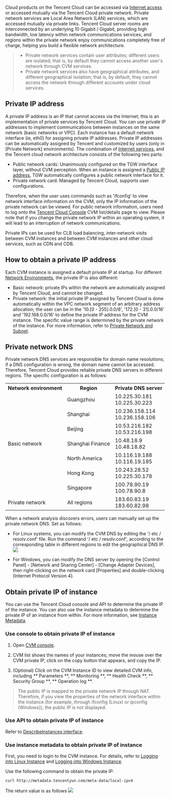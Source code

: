 Cloud products on the Tencent Cloud can be accessed via [Internet access](/doc/product/213/5224) or accessed mutually via the Tencent Cloud private network. Private network services are Local Area Network (LAN) services, which are accessed mutually via private links. Tencent Cloud server rooms are interconnected by an underlying 10 Gigabit / Gigabit, providing high bandwidth, low latency within network communications services; and regions within the private network enjoy communications completely free of charge, helping you build a flexible network architecture.
> - Private network services contain user attributes; different users are isolated; that is, by default they cannot access another user's network through CVM services.
> - Private network services also have geographical attributes, and different geographical isolation; that is, by default, they cannot access the network through different accounts under cloud services.

## Private IP address

A private IP address is an IP that cannot access via the Internet; this is an implementation of private services by Tencent Cloud. You can use private IP addresses to implement communications between instances on the same network (basic networks or VPC). Each instance has a default network interface (ie, eth0) for assigning private IP addresses. Private IP addresses can be automatically assigned by Tencent and customized by users (only in [Private Network] environments). The combination of [Internet services](/doc/product/213/5224), and the Tencent cloud network architecture consists of the following two parts:

- Public network cards: Unanimously configured on the TGW interface layer, without CVM perception. When an instance is assigned a [Public IP address](/doc/product/213/5224), TGW automatically configures a public network interface for it.
- Private network card: Managed by Tencent Cloud, supports user configurations.

Therefore, when the user uses commands such as 'ifconfig' to view network interface information on the CVM, only the IP information of the private network can be viewed. For public network information, users need to log onto the [Tencent Cloud Console](https://console.cloud.tencent.com/) CVM list/details page to view. Please note that if you change the private network IP within an operating system, it will lead to an interruption of network communications.

Private IPs can be used for CLB load balancing, inter-network visits between CVM instances and between CVM instances and other cloud services, such as CDN and CDB.

## How to obtain a private IP address
Each CVM instance is assigned a default private IP at startup. For different [Network Environments](/doc/product/213/5227), the private IP is also different:
 - Basic network: private IPs within the network are automatically assigned by Tencent Cloud, and cannot be changed.
 - Private network: the initial private IP assigned by Tencent Cloud is done automatically within the VPC network segment of an arbitrary address allocation; the user can be in the '10.[0 - 255].0.0/8', '172.[0 - 31].0.0/16' and '192.168.0.0/16' to define the private IP address for the CVM instance. The specific value range is determined by the private network of the instance. For more information, refer to [Private Network and Subnet](https://cloud.tencent.com/doc/product/215/4927).

## Private network DNS 
Private network DNS services are responsible for domain name resolutions; if a DNS configuration is wrong, the domain name cannot be accessed. Therefore, Tencent Cloud provides reliable private DNS servers in different regions. The specific configuration is as follows:
<table><tbody>
<tr><th>Network environment</th><th>Region</th><th>Private DNS server</th></tr>
<tr><td rowspan="7">Basic network</td><td>Guangzhou</td><td>10.225.30.181<br>10.225.30.223</td></tr>
<tr><td>Shanghai</td><td>10.236.158.114<br>10.236.158.106</td></tr>
<tr><td>Beijing</td><td>10.53.216.182<br>10.53.216.198</td></tr>
<tr><td>Shanghai Finance</td><td>10.48.18.9<br>10.48.18.82</td></tr>
<tr><td>North America</td><td>10.116.19.188<br>10.116.19.185</td></tr>
<tr><td>Hong Kong</td><td>10.243.28.52<br>10.225.30.178</td></tr>
<tr><td>Singapore</td><td>100.78.90.19<br>100.78.90.8</td></tr>
<tr><td>Private network</td><td>All regions</td><td>183.60.83.19<br>183.60.82.98</td></tr>
</tbody>
</table>

When a network analysis discovers errors, users can manually set up the private network DNS. Set as follows:

- For Linux systems, you can modify the CVM DNS by editing the '/ etc / resolv.conf' file.
Run the command '/ etc / resolv.conf', according to the corresponding table in different regions to edit the geographical DNS IP.
![](https://mc.qcloudimg.com/static/img/fa8ecdf52b7f51361c369dbc96eea4ec/image.png)

- For Windows, you can modify the DNS server by opening the [Control Panel] - [Network and Sharing Center] - [Change Adapter Devices], then right-clicking on the network card [Properties] and double-clicking [Internet Protocol Version 4].

## Obtain private IP of instance
You can use the Tencent Cloud console and API to determine the private IP of the instance. You can also use the instance metadata to determine the private IP of an instance from within. For more information, see [Instance Metadata](/doc/product/213/4934).

### Use console to obtain private IP of instance

1) Open [CVM console](https://console.cloud.tencent.com/cvm/).

2) CVM list shows the names of your instances; move the mouse over the CVM private IP, click on the copy button that appears, and copy the IP.

3) (Optional) Click on the CVM Instance ID to view detailed CVM info, including ** Parameters **, ** Monitoring **, ** Health Check **, ** Security Group **, ** Operation log **.

> The public IP is mapped to the private network IP through NAT. Therefore, if you view the properties of the network interface within the instance (for example, through ifconfig (Linux) or ipconfig (Windows)), the public IP is not displayed.

### Use API to obtain private IP of instance
Refer to [DescribeInstances interface](https://cloud.tencent.com/doc/api/229/831).

### Use instance metadata to obtain private IP of instance

First, you need to login to the CVM instance. For details, refer to [Logging into Linux Instance](https://intl.cloud.tencent.com/document/product/213/5436) and [Logging into Windows Instance](/doc/product/213/5435).

Use the following command to obtain the private IP:

```
curl http://metadata.tencentyun.com/meta-data/local-ipv4
```
The return value is as follows
![](//mccdn.qcloud.com/img56a1eeb9557a8.png)
